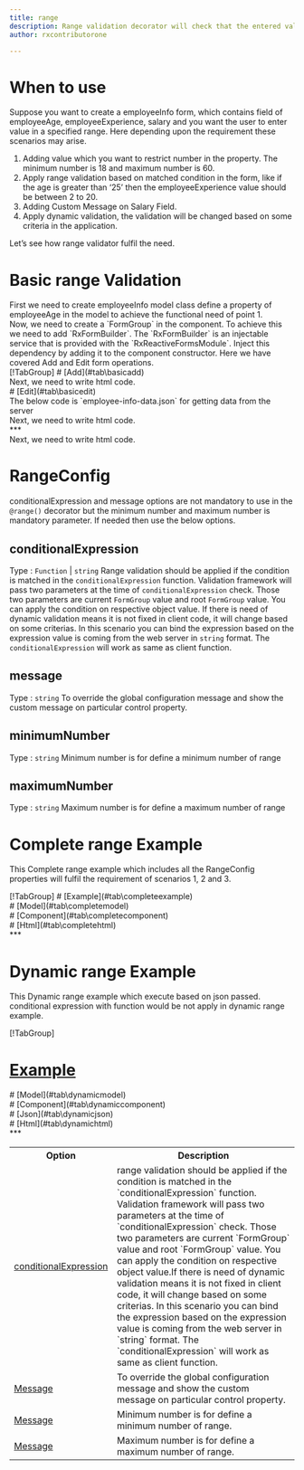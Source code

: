 ```yaml
---
title: range 
description: Range validation decorator will check that the entered value is in the specified range.
author: rxcontributorone

---
```

# When to use
Suppose you want to create a employeeInfo form, which contains field of employeeAge, employeeExperience, salary and you want the user to enter value in a specified range. Here depending upon the requirement these scenarios may arise.
<ol>
 <li>Adding value which you want to restrict number in the property. The minimum number is 18 and maximum number is 60.</li> 
 <li>Apply range validation based on matched condition in the form, like if the age is greater than ‘25’ then the employeeExperience value          should be between 2 to 20.</li>
 <li>Adding Custom Message on Salary Field.</li>
 <li>Apply dynamic validation, the validation will be changed based on some criteria in the application.</li>
</ol>
Let’s see how range validator fulfil the need.

# Basic range Validation
<data-scope scope="['decorator']">
First we need to create employeeInfo model class define a property of employeeAge in the model to achieve the functional need of point 1.
<div component="app-code" key="range-add-model"></div> 
</data-scope>
Now, we need to create a `FormGroup` in the component. To achieve this we need to add `RxFormBuilder`. The `RxFormBuilder` is an injectable service that is provided with the `RxReactiveFormsModule`. Inject this dependency by adding it to the component constructor.
Here we have covered Add and Edit form operations.

<data-scope scope="['decorator']">
<div component="app-tabs" key="basic-operations"></div>
[!TabGroup]
# [Add](#tab\basicadd)
<div component="app-code" key="range-add-component"></div> 
Next, we need to write html code.
<div component="app-code" key="range-add-html"></div> 
<div component="app-range-add" title="range Decorator for add Example"></div>
# [Edit](#tab\basicedit)
<div component="app-code" key="range-edit-component"></div>
The below code is `employee-info-data.json` for getting data from the server 
<div component="app-code" key="data-range"></div> 
Next, we need to write html code.
<div component="app-code" key="range-edit-html"></div> 
<div component="app-range-add" title="range Decorator for edit Example"></div>
***
</data-scope>

<data-scope scope="['validator','templateDriven']">
<div component="app-code" key="range-add-component"></div> 
Next, we need to write html code.
<div component="app-code" key="range-add-html"></div> 
<div component="app-range-add" title="range Decorator for add Example"></div>
</data-scope>

# RangeConfig 
conditionalExpression and message options are not mandatory to use in the `@range()` decorator but the minimum number and maximum number is mandatory parameter. If needed then use the below options.

<table class="table table-bordered table-striped">
<tr><th>Option</th><th>Description</th></tr>
<tr><td><a href="#conditionalExpression"  (click)='scrollTo("#conditionalExpression")' title="conditionalExpression">conditionalExpression</a></td><td>range validation should be applied if the condition is matched in the `conditionalExpression` function. Validation framework will pass two parameters at the time of `conditionalExpression` check. Those two parameters are current `FormGroup` value and root `FormGroup` value. You can apply the condition on respective object value.If there is need of dynamic validation means it is not fixed in client code, it will change based on some criterias. In this scenario you can bind the expression based on the expression value is coming from the web server in `string` format. The `conditionalExpression` will work as same as client function.</td></tr>
<tr><td><a href="#message"  (click)='scrollTo("#message")' title="message">Message</a></td><td>To override the global configuration message and show the custom message on particular control property.</td></tr>
<tr><td><a href="#minimumNumber" (click)='scrollTo("#minimumNumber")' title="minimumnumber">Message</a></td><td> Minimum number is for define a minimum number of range.</td></tr>
<tr><td><a href="#maximumNumber"  (click)='scrollTo("#maximumNumber")' title="maximumNumber">Message</a></td><td> Maximum number is for define a maximum number of range.</td></tr>

## conditionalExpression 
Type :  `Function`  |  `string`
Range validation should be applied if the condition is matched in the `conditionalExpression` function. Validation framework will pass two parameters at the time of `conditionalExpression` check. Those two parameters are current `FormGroup` value and root `FormGroup` value. You can apply the condition on respective object value.
If there is need of dynamic validation means it is not fixed in client code, it will change based on some criterias. In this scenario you can bind the expression based on the expression value is coming from the web server in `string` format. The `conditionalExpression` will work as same as client function.

<div component="app-note" key="range-conditionalExpressionExampleFunction-model"></div>
<div component="app-code" key="range-conditionalExpressionExampleFunction-model"></div> 
<div component="app-note" key="range-conditionalExpressionExampleString-model"></div> 
<div component="app-code" key="range-conditionalExpressionExampleString-model"></div> 

<div component="app-example-runner" ref-component="app-range-conditionalExpression" title="range decorators with conditionalExpression" key="conditionalExpression"></div>

## message 
Type :  `string` 
To override the global configuration message and show the custom message on particular control property.

<div component="app-code" key="range-messageExample-model"></div> 
<div component="app-example-runner" ref-component="app-range-message" title="range decorators with message" key="message"></div>

## minimumNumber 
Type :  `string` 
Minimum number is for define a minimum number of range

<div component="app-code" key="range-minimumNumberExample-model"></div> 
<div component="app-example-runner" ref-component="app-range-minimumNumber" title="range decorators with minimumNumber" key="minimumNumber"></div>

## maximumNumber 
Type :  `string` 
Maximum number is for define a maximum number of range

<div component="app-code" key="range-maximumNumberExample-model"></div> 
<div component="app-example-runner" ref-component="app-range-maximumNumber" title="range decorators with maximumNumber" key="maximumNumber"></div>

# Complete range Example

This Complete range example which includes all the RangeConfig properties will fulfil the requirement of scenarios 1, 2 and 3.

<div component="app-tabs" key="complete"></div>
[!TabGroup]
# [Example](#tab\completeexample)
<div component="app-range-complete"></div>
<data-scope scope="['decorator']">
# [Model](#tab\completemodel)
<div component="app-code" key="range-complete-model"></div> 
</data-scope>
# [Component](#tab\completecomponent)
<div component="app-code" key="range-complete-component"></div> 
# [Html](#tab\completehtml)
<div component="app-code" key="range-complete-html"></div> 
***

# Dynamic range Example

This Dynamic range example which execute based on json passed. conditional expression with function would be not apply in dynamic range example. 

<div component="app-tabs" key="dynamic"></div>

[!TabGroup]
# [Example](#tab\dynamicexample)
<div component="app-range-dynamic"></div>
<data-scope scope="['decorator']">
# [Model](#tab\dynamicmodel)
<div component="app-code" key="range-dynamic-model"></div>
</data-scope>
# [Component](#tab\dynamiccomponent)
<div component="app-code" key="range-dynamic-component"></div>
# [Json](#tab\dynamicjson)
<div component="app-code" key="range-dynamic-json"></div>
# [Html](#tab\dynamichtml)
<div component="app-code" key="range-dynamic-html"></div> 
***